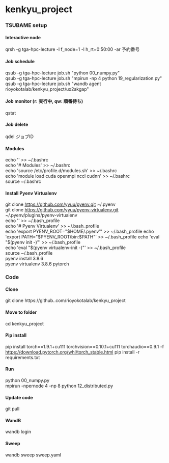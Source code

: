 # kenkyu_project
### TSUBAME setup
#### Interactive node
qrsh -g tga-hpc-lecture -l f_node=1 -l h_rt=0:50:00 -ar 予約番号  
#### Job schedule
qsub -g tga-hpc-lecture job.sh "python 00_numpy.py"  
qsub -g tga-hpc-lecture job.sh "mpirun -np 4 python 19_regularization.py"  
qsub -g tga-hpc-lecture job.sh "wandb agent rioyokotalab/kenkyu_project/ux2akgap"
#### Job monitor (r: 実行中, qw: 順番待ち)
qstat
#### Job delete
qdel ジョブID

#### Modules
echo '' >> ~/.bashrc  
echo '# Modules' >> ~/.bashrc  
echo 'source /etc/profile.d/modules.sh' >> ~/.bashrc  
echo 'module load cuda openmpi nccl cudnn' >> ~/.bashrc  
source ~/.bashrc

#### Install Pyenv Virtualenv
git clone https://github.com/yyuu/pyenv.git ~/.pyenv  
git clone https://github.com/yyuu/pyenv-virtualenv.git ~/.pyenv/plugins/pyenv-virtualenv  
echo '' >> ~/.bash_profile  
echo '# Pyenv Virtualenv' >> ~/.bash_profile  
echo 'export PYENV_ROOT="$HOME/.pyenv"' >> ~/.bash_profile  
echo 'export PATH="$PYENV_ROOT/bin:$PATH"' >> ~/.bash_profile  
echo 'eval "$(pyenv init -)"' >> ~/.bash_profile  
echo 'eval "$(pyenv virtualenv-init -)"' >> ~/.bash_profile  
source ~/.bash_profile  
pyenv install 3.8.6  
pyenv virtualenv 3.8.6 pytorch

### Code
#### Clone
git clone https://github..com/rioyokotalab/kenkyu_project
#### Move to folder
cd kenkyu_project
#### Pip install
pip install torch==1.9.1+cu111 torchvision==0.10.1+cu111 torchaudio==0.9.1 -f https://download.pytorch.org/whl/torch_stable.html
pip install -r requirements.txt
#### Run
python 00_numpy.py  
mpirun -npernode 4 -np 8 python 12_distributed.py
#### Update code
git pull
#### WandB
wandb login
#### Sweep
wandb sweep sweep.yaml
